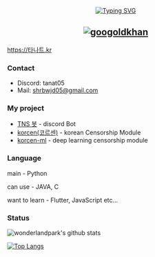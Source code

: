 <p align="center">
<a href="https://github.com/TANAT05">
    <img src="https://readme-typing-svg.demolab.com?font=Georgia&size=18&duration=2000&pause=100&multiline=true&width=500&height=80&lines=Hello;I'm student developer;studying AI+%7C+GUI" alt="Typing SVG" />
</a>
 
<div align="center">
  <h2>
    <a href="https://pypi.org/user/drkostas/">
    <img src="https://komarev.com/ghpvc/?username=TANAT05&label=Visitors&color=0e75b6&style=flat" alt="googoldkhan" />
  </h2>
</div>



https://타나트.kr
### Contact
- Discord: tanat05
- Mail: [shrbwjd05@gmail.com](mailto:shrbwjd05@gmail.com)

### My project
- [TNS 봇](https://discord.com/api/oauth2/authorize?client_id=848795383751639080&permissions=8&scope=bot%20applications.commands) - discord Bot
- [korcen(코르센)](https://github.com/KR-korcen/korcen) - korean Censorship Module
- [korcen-ml](https://github.com/KR-korcen/korcen-ml) - deep learning censorship module

### Language
main - Python

can use - JAVA, C

want to learn - Flutter, JavaScript etc...

### Status
![wonderlandpark's github stats](https://github-readme-stats.vercel.app/api?username=Tanat05&bg_color=ffa745,8ba4db,8ba4db&title_color=fff&text_color=fff&show_icons=true&count_private=true)

[![Top Langs](https://github-readme-stats.vercel.app/api/top-langs/?username=Tanat05&bg_color=ffa745,8ba4db,8ba4db&title_color=fff&text_color=fff)](https://github.com/Tanat05/github-readme-stats)
